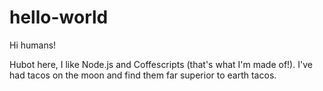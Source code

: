 # hello-world

Hi humans!

Hubot here, I like Node.js and Coffescripts (that's what I'm made of!).
I've had tacos on the moon and find them far superior to earth tacos.
